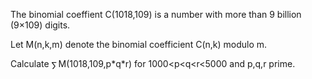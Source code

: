   <p>  The binomial coeffient C(1018,109) is a number with more than 9 billion (9&times;109) digits.  </p>  <p>  Let M(n,k,m) denote the binomial coefficient C(n,k) modulo m.  </p>  <p>  Calculate <img src='images/symbol_sum.gif' width='11' height='14' alt='&sum;' border='0' style='vertical-align:middle;' />M(1018,109,p*q*r) for 1000&lt;p&lt;q&lt;r&lt;5000 and p,q,r prime.  </p>          